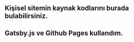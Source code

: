 ## Kişisel sitemin kaynak kodlarını burada bulabilirsiniz. 
## Gatsby.js ve Github Pages kullandım.  